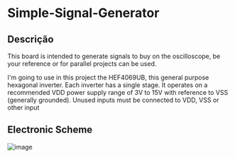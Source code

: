 # Simple-Signal-Generator

Descrição
---

This board is intended to generate signals to buy on the oscilloscope, be your reference or for parallel projects can be used. 

I'm going to use in this project the HEF4069UB, this general purpose hexagonal inverter. Each inverter has a single stage. It operates on a recommended VDD power supply range of 3V to 15V with reference to VSS (generally grounded). Unused inputs must be connected to VDD, VSS or other input


Electronic Scheme
---
![image](https://imgur.com/YTEhpec)
